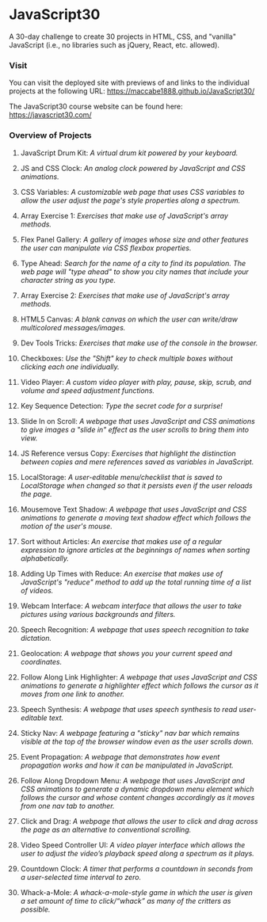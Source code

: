 # JavaScript30
A 30-day challenge to create 30 projects in HTML, CSS, and "vanilla" JavaScript (i.e., no libraries such as jQuery, React, etc. allowed).

### Visit

You can visit the deployed site with previews of and links to the individual projects at the following URL: https://maccabe1888.github.io/JavaScript30/

The JavaScript30 course website can be found here:
https://javascript30.com/

### Overview of Projects

1. JavaScript Drum Kit: *A virtual drum kit powered by your keyboard.*

2. JS and CSS Clock: *An analog clock powered by JavaScript and CSS animations.*

3. CSS Variables: *A customizable web page that uses CSS variables to allow the user adjust the page's style properties along a spectrum.*

4. Array Exercise 1: *Exercises that make use of JavaScript's array methods.*

5. Flex Panel Gallery: *A gallery of images whose size and other features the user can manipulate via CSS flexbox properties.*

6. Type Ahead: *Search for the name of a city to find its population. The web page will "type ahead" to show you city names that include your character string as you type.*

7. Array Exercise 2: *Exercises that make use of JavaScript's array methods.*

8. HTML5 Canvas: *A blank canvas on which the user can write/draw multicolored messages/images.*

9. Dev Tools Tricks: *Exercises that make use of the console in the browser.*

10. Checkboxes: *Use the "Shift" key to check multiple boxes without clicking each one individually.*

11. Video Player: *A custom video player with play, pause, skip, scrub, and volume and speed adjustment functions.*

12. Key Sequence Detection: *Type the secret code for a surprise!*

13. Slide In on Scroll: *A webpage that uses JavaScript and CSS animations to give images a "slide in" effect as the user scrolls to bring them into view.*

14. JS Reference versus Copy: *Exercises that highlight the distinction between copies and mere references saved as variables in JavaScript.*

15. LocalStorage: *A user-editable menu/checklist that is saved to LocalStorage when changed so that it persists even if the user reloads the page.*

16. Mousemove Text Shadow: *A webpage that uses JavaScript and CSS animations to generate a moving text shadow effect which follows the motion of the user's mouse.*

17. Sort without Articles: *An exercise that makes use of a regular expression to ignore articles at the beginnings of names when sorting alphabetically.*

18. Adding Up Times with Reduce: *An exercise that makes use of JavaScript's "reduce" method to add up the total running time of a list of videos.*

19. Webcam Interface: *A webcam interface that allows the user to take pictures using various backgrounds and filters.*

20. Speech Recognition: *A webpage that uses speech recognition to take dictation.*

21. Geolocation: *A webpage that shows you your current speed and coordinates.*

22. Follow Along Link Highlighter: *A webpage that uses JavaScript and CSS animations to generate a highlighter effect which follows the cursor as it moves from one link to another.*

23. Speech Synthesis: *A webpage that uses speech synthesis to read user-editable text.*

24. Sticky Nav: *A webpage featuring a "sticky" nav bar which remains visible at the top of the browser window even as the user scrolls down.*

25. Event Propagation: *A webpage that demonstrates how event propagation works and how it can be manipulated in JavaScript.*

26. Follow Along Dropdown Menu: *A webpage that uses JavaScript and CSS animations to generate a dynamic dropdown menu element which follows the cursor and whose content changes accordingly as it moves from one nav tab to another.*

27. Click and Drag: *A webpage that allows the user to click and drag across the page as an alternative to conventional scrolling.*

28. Video Speed Controller UI: *A video player interface which allows the user to adjust the video’s playback speed along a spectrum as it plays.*

29. Countdown Clock: *A timer that performs a countdown in seconds from a user-selected time interval to zero.*

30. Whack-a-Mole: *A whack-a-mole-style game in which the user is given a set amount of time to click/“whack” as many of the critters as possible.*
